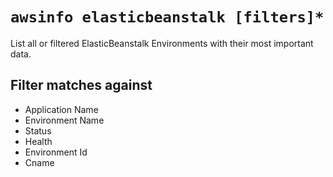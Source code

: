 # `awsinfo elasticbeanstalk [filters]*`

List all or filtered ElasticBeanstalk Environments with their most important data.

## Filter matches against

* Application Name
* Environment Name
* Status
* Health
* Environment Id
* Cname